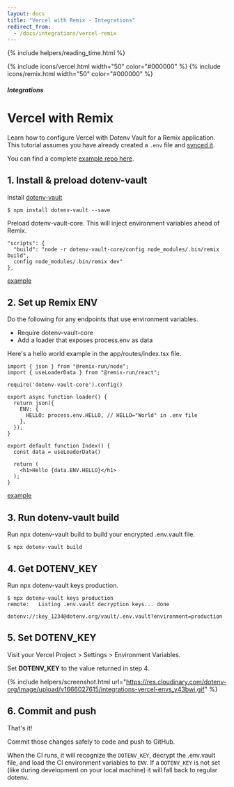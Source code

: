 ```yaml
---
layout: docs
title: "Vercel with Remix - Integrations"
redirect_from:
  - /docs/integrations/vercel-remix
---
```


{% include helpers/reading_time.html %}

{% include icons/vercel.html width="50" color="#000000" %}
{% include icons/remix.html width="50" color="#000000" %}

##### Integrations

# Vercel with Remix

Learn how to configure Vercel with Dotenv Vault for a Remix application. This tutorial assumes you have already created a `.env` file and [synced it](/docs/tutorials/sync).

You can find a complete [example repo here](https://github.com/dotenv-org/integration-example-vercel-remix).

## 1. Install & preload dotenv-vault

Install [dotenv-vault](https://github.com/dotenv-org/dotenv-vault)

```
$ npm install dotenv-vault --save
```

Preload dotenv-vault-core. This will inject environment variables ahead of Remix.

```
"scripts": {
  "build": "node -r dotenv-vault-core/config node_modules/.bin/remix build",
  config node_modules/.bin/remix dev"
},
```
[example](https://github.com/dotenv-org/integration-example-vercel-remix/blob/master/package.json)

## 2. Set up Remix ENV

Do the following for any endpoints that use environment variables.

* Require dotenv-vault-core
* Add a loader that exposes process.env as data

Here's a hello world example in the app/routes/index.tsx file.

```
import { json } from "@remix-run/node";
import { useLoaderData } from "@remix-run/react";

require('dotenv-vault-core').config()

export async function loader() {
  return json({
    ENV: {
      HELLO: process.env.HELLO, // HELLO="World" in .env file
    },
  });
}

export default function Index() {
  const data = useLoaderData()

  return (
    <h1>Hello {data.ENV.HELLO}</h1>
  );
}
```
[example](https://github.com/dotenv-org/integration-example-vercel-remix/blob/master/app/routes/index.tsx)

## 3. Run dotenv-vault build

Run npx dotenv-vault build to build your encrypted .env.vault file.

```
$ npx dotenv-vault build
```

## 4. Get DOTENV_KEY

Run npx dotenv-vault keys production.

```
$ npx dotenv-vault keys production
remote:   Listing .env.vault decryption keys... done

dotenv://:key_1234@dotenv.org/vault/.env.vault?environment=production
```

## 5. Set DOTENV_KEY

Visit your Vercel Project > Settings > Environment Variables.

Set **DOTENV_KEY** to the value returned in step 4.

{% include helpers/screenshot.html url="https://res.cloudinary.com/dotenv-org/image/upload/v1666027615/integrations-vercel-envs_y43bwi.gif" %}

## 6. Commit and push

That's it!

Commit those changes safely to code and push to GitHub.

When the CI runs, it will recognize the `DOTENV_KEY`, decrypt the .env.vault file, and load the CI environment variables to `ENV`. If a `DOTENV_KEY` is not set (like during development on your local machine) it will fall back to regular dotenv.
